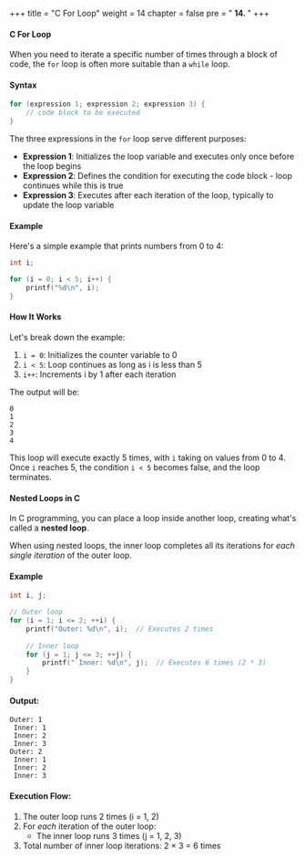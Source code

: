 +++
title = "C For Loop"
weight = 14
chapter = false
pre = " <b> 14. </b> "
+++

#### C For Loop

When you need to iterate a specific number of times through a block of code, the `for` loop is often more suitable than a `while` loop.

#### Syntax

```c
for (expression 1; expression 2; expression 3) {
    // code block to be executed
}
```

The three expressions in the `for` loop serve different purposes:

* **Expression 1**: Initializes the loop variable and executes only once before the loop begins
* **Expression 2**: Defines the condition for executing the code block - loop continues while this is true
* **Expression 3**: Executes after each iteration of the loop, typically to update the loop variable

#### Example

Here's a simple example that prints numbers from 0 to 4:

```c
int i;

for (i = 0; i < 5; i++) {
    printf("%d\n", i);
}
```

#### How It Works

Let's break down the example:

1. `i = 0`: Initializes the counter variable to 0
2. `i < 5`: Loop continues as long as i is less than 5
3. `i++`: Increments i by 1 after each iteration

The output will be:
```
0
1
2
3
4
```

This loop will execute exactly 5 times, with `i` taking on values from 0 to 4. Once `i` reaches 5, the condition `i < 5` becomes false, and the loop terminates.

#### Nested Loops in C

In C programming, you can place a loop inside another loop, creating what's called a **nested loop**.

When using nested loops, the inner loop completes all its iterations for *each single iteration* of the outer loop.

#### Example

```c
int i, j;

// Outer loop
for (i = 1; i <= 2; ++i) {
    printf("Outer: %d\n", i);  // Executes 2 times
    
    // Inner loop
    for (j = 1; j <= 3; ++j) {
        printf(" Inner: %d\n", j);  // Executes 6 times (2 * 3)
    }
}
```

#### Output:
```
Outer: 1
 Inner: 1
 Inner: 2
 Inner: 3
Outer: 2
 Inner: 1
 Inner: 2
 Inner: 3
```

#### Execution Flow:
1. The outer loop runs 2 times (i = 1, 2)
2. For *each* iteration of the outer loop:
   - The inner loop runs 3 times (j = 1, 2, 3)
3. Total number of inner loop iterations: 2 × 3 = 6 times

